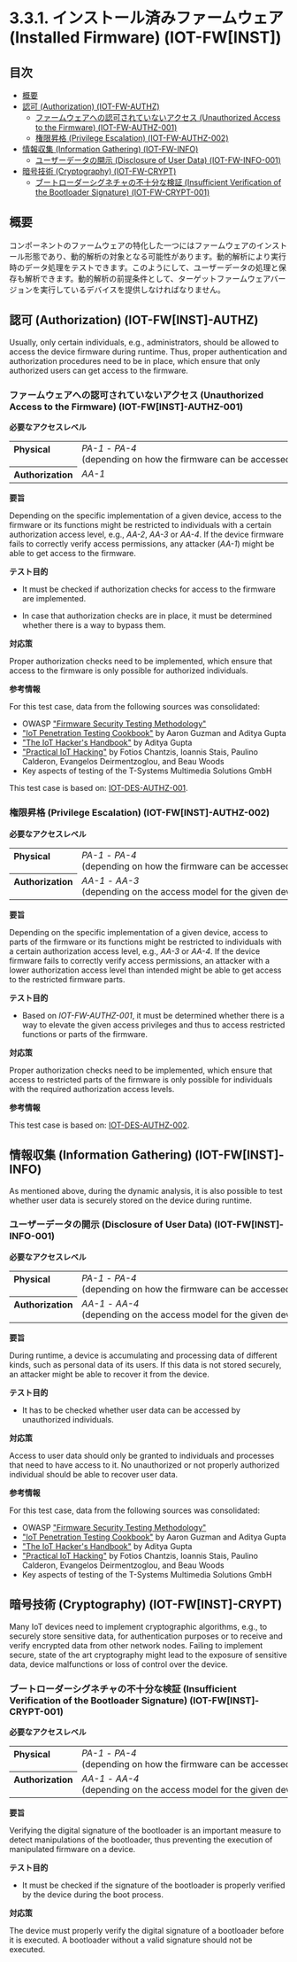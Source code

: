 # 3.3.1. インストール済みファームウェア (Installed Firmware) (IOT-FW[INST])

## 目次
* [概要](#overview)
* [認可 (Authorization) (IOT-FW-AUTHZ)](#authorization-iot-fw[inst]-authz)
  * [ファームウェアへの認可されていないアクセス (Unauthorized Access to the Firmware) (IOT-FW-AUTHZ-001)](#unauthorized-access-to-the-firmware-iot-fw[inst]-authz-001)
  * [権限昇格 (Privilege Escalation) (IOT-FW-AUTHZ-002)](#privilege-escalation-iot-fw[inst]-authz-002)
* [情報収集 (Information Gathering) (IOT-FW-INFO)](#information-gathering-iot-fw[inst]-info)
  * [ユーザーデータの開示 (Disclosure of User Data) (IOT-FW-INFO-001)](#disclosure-of-user-data-iot-fw[inst]-info-001)
* [暗号技術 (Cryptography) (IOT-FW-CRYPT)](#cryptography-iot-fw[inst]-crypt)
  * [ブートローダーシグネチャの不十分な検証 (Insufficient Verification of the Bootloader Signature) (IOT-FW-CRYPT-001)](#insufficient-verification-of-the-bootloader-signature-iot-fw[inst]-crypt-001)




## 概要

コンポーネントのファームウェアの特化した一つにはファームウェアのインストール形態であり、動的解析の対象となる可能性があります。動的解析により実行時のデータ処理をテストできます。このようにして、ユーザーデータの処理と保存も解析できます。動的解析の前提条件として、ターゲットファームウェアバージョンを実行しているデバイスを提供しなければなりません。



## 認可 (Authorization) (IOT-FW[INST]-AUTHZ)

Usually, only certain individuals, e.g., administrators, should be allowed to access the device firmware during runtime. Thus, proper authentication and authorization procedures need to be in place, which ensure that only authorized users can get access to the firmware.

### ファームウェアへの認可されていないアクセス (Unauthorized Access to the Firmware) (IOT-FW[INST]-AUTHZ-001)

**必要なアクセスレベル**

<table width="100%">
	<tr valign="top">
		<th width="1%" align="left">Physical</th>
 <td><i>PA-1</i> - <i>PA-4</i><br>(depending on how the firmware can be accessed, e.g., via an internal/physical debugging interface or remotely via SSH)</td>
	</tr>
	<tr valign="top">
		<th align="left">Authorization</th>
		<td><i>AA-1</i></td>
	</tr>
</table>

**要旨**

Depending on the specific implementation of a given device, access to the firmware or its functions might be restricted to individuals with a certain authorization access level, e.g., *AA-2*, *AA-3* or *AA-4*. If the device firmware fails to correctly verify access permissions, any attacker (*AA-1*) might be able to get access to the firmware.

**テスト目的**

- It must be checked if authorization checks for access to the firmware are implemented.

- In case that authorization checks are in place, it must be determined whether there is a way to bypass them.

**対応策**

Proper authorization checks need to be implemented, which ensure that access to the firmware is only possible for authorized individuals.

**参考情報**

For this test case, data from the following sources was consolidated:

* OWASP ["Firmware Security Testing Methodology"][owasp_fstm]
* ["IoT Penetration Testing Cookbook"][iot_penetration_testing_cookbook] by Aaron Guzman and Aditya Gupta
* ["The IoT Hacker's Handbook"][iot_hackers_handbook] by Aditya Gupta
* ["Practical IoT Hacking"][practical_iot_hacking] by Fotios Chantzis, Ioannis Stais, Paulino Calderon, Evangelos Deirmentzoglou, and Beau Woods
* Key aspects of testing of the T-Systems Multimedia Solutions GmbH

This test case is based on: [IOT-DES-AUTHZ-001](../data_exchange_services/README.md#unauthorized-access-to-the-data-exchange-service-iot-des-authz-001).

### 権限昇格 (Privilege Escalation) (IOT-FW[INST]-AUTHZ-002)

**必要なアクセスレベル**

<table width="100%">
	<tr valign="top">
		<th width="1%" align="left">Physical</th>
 <td><i>PA-1</i> - <i>PA-4</i><br>(depending on how the firmware can be accessed, e.g., via an internal/physical debugging interface or remotely via SSH)</td>
	</tr>
	<tr valign="top">
		<th align="left">Authorization</th>
		<td><i>AA-1</i> - <i>AA-3</i><br>(depending on the access model for the given device) </td>
	</tr>
</table>

**要旨**

Depending on the specific implementation of a given device, access to parts of the firmware or its functions might be restricted to individuals with a certain authorization access level, e.g., *AA-3* or *AA-4*. If the device firmware fails to correctly verify access permissions, an attacker with a lower authorization access level than intended might be able to get access to the restricted firmware parts.

**テスト目的**

- Based on *IOT-FW-AUTHZ-001*, it must be determined whether there is a way to elevate the given access privileges and thus to access restricted functions or parts of the firmware.

**対応策**

Proper authorization checks need to be implemented, which ensure that access to restricted parts of the firmware is only possible for individuals with the required authorization access levels.

**参考情報**

This test case is based on: [IOT-DES-AUTHZ-002](../data_exchange_services/README.md#privilege-escalation-iot-des-authz-002).



## 情報収集 (Information Gathering) (IOT-FW[INST]-INFO)

As mentioned above, during the dynamic analysis, it is also possible to test whether user data is securely stored on the device during runtime.

### ユーザーデータの開示 (Disclosure of User Data) (IOT-FW[INST]-INFO-001)

**必要なアクセスレベル**

<table width="100%">
	<tr valign="top">
		<th width="1%" align="left">Physical</th>
 <td><i>PA-1</i> - <i>PA-4</i><br>(depending on how the firmware can be accessed, e.g., via an internal/physical debugging interface or remotely via SSH)</td>
	</tr>
	<tr valign="top">
		<th align="left">Authorization</th>
		<td><i>AA-1</i> - <i>AA-4</i><br>(depending on the access model for the given device) </td>
	</tr>
</table>

**要旨**

During runtime, a device is accumulating and processing data of different kinds, such as personal data of its users. If this data is not stored securely, an attacker might be able to recover it from the device.

**テスト目的**

- It has to be checked whether user data can be accessed by unauthorized individuals.

**対応策**

Access to user data should only be granted to individuals and processes that need to have access to it. No unauthorized or not properly authorized individual should be able to recover user data.

**参考情報**

For this test case, data from the following sources was consolidated:

* OWASP ["Firmware Security Testing Methodology"][owasp_fstm]
* ["IoT Penetration Testing Cookbook"][iot_penetration_testing_cookbook] by Aaron Guzman and Aditya Gupta
* ["The IoT Hacker's Handbook"][iot_hackers_handbook] by Aditya Gupta
* ["Practical IoT Hacking"][practical_iot_hacking] by Fotios Chantzis, Ioannis Stais, Paulino Calderon, Evangelos Deirmentzoglou, and Beau Woods
* Key aspects of testing of the T-Systems Multimedia Solutions GmbH



## 暗号技術 (Cryptography) (IOT-FW[INST]-CRYPT)

Many IoT devices need to implement cryptographic algorithms, e.g., to securely store sensitive data, for authentication purposes or to receive and verify encrypted data from other network nodes. Failing to implement secure, state of the art cryptography might lead to the exposure of sensitive data, device malfunctions or loss of control over the device.

### ブートローダーシグネチャの不十分な検証 (Insufficient Verification of the Bootloader Signature) (IOT-FW[INST]-CRYPT-001)

**必要なアクセスレベル**

<table width="100%">
	<tr valign="top">
		<th width="1%" align="left">Physical</th>
 <td><i>PA-1</i> - <i>PA-4</i><br>(depending on how the firmware can be accessed, e.g., via an internal/physical debugging interface or remotely via SSH)</td>
	</tr>
	<tr valign="top">
		<th align="left">Authorization</th>
		<td><i>AA-1</i> - <i>AA-4</i><br>(depending on the access model for the given device) </td>
	</tr>
</table>

**要旨**

Verifying the digital signature of the bootloader is an important measure to detect manipulations of the bootloader, thus preventing the execution of manipulated firmware on a device.

**テスト目的**

- It must be checked if the signature of the bootloader is properly verified by the device during the boot process.

**対応策**

The device must properly verify the digital signature of a bootloader before it is executed. A bootloader without a valid signature should not be executed.



[owasp_fstm]: https://github.com/scriptingxss/owasp-fstm	"OWASP Firmware Security Testing Methodology"
[iot_penetration_testing_cookbook]: https://www.packtpub.com/product/iot-penetration-testing-cookbook/9781787280571	"IoT Penetration Testing Cookbook"
[iot_hackers_handbook]: https://link.springer.com/book/10.1007/978-1-4842-4300-8	"The IoT Hacker's Handbook"
[practical_iot_hacking]: https://nostarch.com/practical-iot-hacking	"Practical IoT Hacking"
